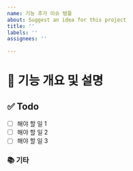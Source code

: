 ```yaml
---
name: 기능 추가 이슈 템플
about: Suggest an idea for this project
title: ''
labels: ''
assignees: ''

---
```


# 🤖 기능 개요 및 설명
<!-- 이슈에 할당된 기능이 무엇인지 또는 설명을 간략하게 한 줄로 적습니다 -->

## ✅ Todo
- [ ] 해야 할 일 1
- [ ] 해야 할 일 2
- [ ] 해야 할 일 3

### 📚 기타
<!-- 기타 사항이 있으면 작성해주세요. -->
